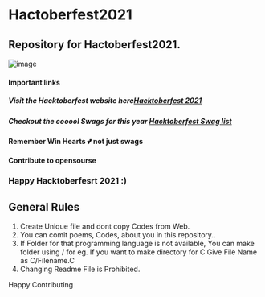 # Hactoberfest2021

## Repository for Hactoberfest2021.
![image](https://user-images.githubusercontent.com/90646049/135742786-3a6fc9dc-51ce-4feb-819c-7d37dc753755.png)


#### Important links
##### Visit the Hacktoberfest website here[Hacktoberfest 2021](https://hacktoberfest.digitalocean.com/)
##### Checkout the cooool Swags for this year [Hacktoberfest Swag list](https://hacktoberfestswaglist.com/)

#### Remember Win Hearts 💕 not just swags
#### Contribute to opensourse 
###  Happy Hacktoberfesrt 2021 :)

## General Rules
1. Create Unique file and dont copy Codes from Web.
2. You can comit poems, Codes, about you in this repository..
3. If Folder for that programming language is not available, You can make folder using /
for eg. If you want to make directory for C
Give File Name as C/Filename.C
4. Changing Readme File is Prohibited.

Happy Contributing

